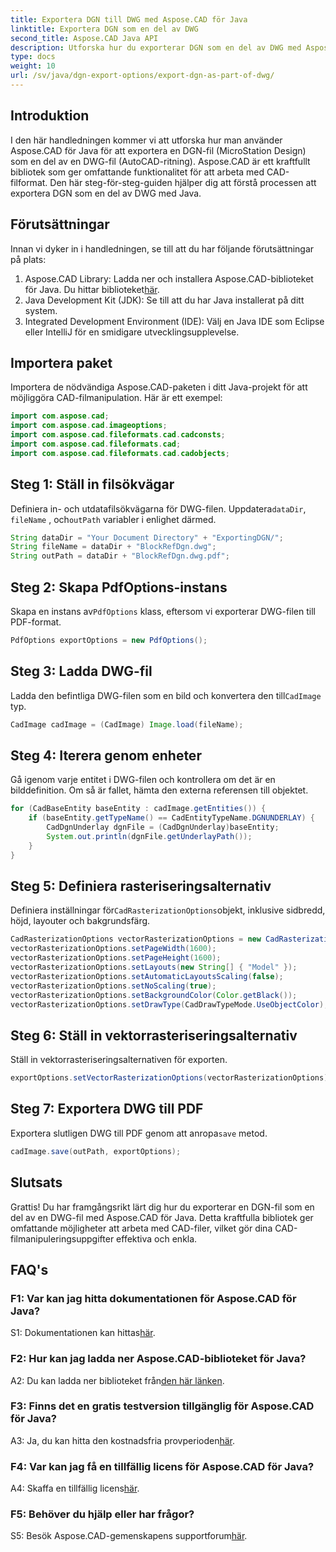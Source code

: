 ```yaml
---
title: Exportera DGN till DWG med Aspose.CAD för Java
linktitle: Exportera DGN som en del av DWG
second_title: Aspose.CAD Java API
description: Utforska hur du exporterar DGN som en del av DWG med Aspose.CAD för Java. Följ vår steg-för-steg-guide för effektiv CAD-filmanipulation.
type: docs
weight: 10
url: /sv/java/dgn-export-options/export-dgn-as-part-of-dwg/
---
```

## Introduktion

I den här handledningen kommer vi att utforska hur man använder Aspose.CAD för Java för att exportera en DGN-fil (MicroStation Design) som en del av en DWG-fil (AutoCAD-ritning). Aspose.CAD är ett kraftfullt bibliotek som ger omfattande funktionalitet för att arbeta med CAD-filformat. Den här steg-för-steg-guiden hjälper dig att förstå processen att exportera DGN som en del av DWG med Java.

## Förutsättningar

Innan vi dyker in i handledningen, se till att du har följande förutsättningar på plats:
1. Aspose.CAD Library: Ladda ner och installera Aspose.CAD-biblioteket för Java. Du hittar biblioteket[här](https://releases.aspose.com/cad/java/).
2. Java Development Kit (JDK): Se till att du har Java installerat på ditt system.
3. Integrated Development Environment (IDE): Välj en Java IDE som Eclipse eller IntelliJ för en smidigare utvecklingsupplevelse.

## Importera paket

Importera de nödvändiga Aspose.CAD-paketen i ditt Java-projekt för att möjliggöra CAD-filmanipulation. Här är ett exempel:

```java
import com.aspose.cad;
import com.aspose.cad.imageoptions;
import com.aspose.cad.fileformats.cad.cadconsts;
import com.aspose.cad.fileformats.cad;
import com.aspose.cad.fileformats.cad.cadobjects;
```

## Steg 1: Ställ in filsökvägar

 Definiera in- och utdatafilsökvägarna för DWG-filen. Uppdatera`dataDir`, `fileName` , och`outPath` variabler i enlighet därmed.

```java
String dataDir = "Your Document Directory" + "ExportingDGN/";
String fileName = dataDir + "BlockRefDgn.dwg";
String outPath = dataDir + "BlockRefDgn.dwg.pdf";
```

## Steg 2: Skapa PdfOptions-instans

 Skapa en instans av`PdfOptions` klass, eftersom vi exporterar DWG-filen till PDF-format.

```java
PdfOptions exportOptions = new PdfOptions();
```

## Steg 3: Ladda DWG-fil

 Ladda den befintliga DWG-filen som en bild och konvertera den till`CadImage` typ.

```java
CadImage cadImage = (CadImage) Image.load(fileName);
```

## Steg 4: Iterera genom enheter

Gå igenom varje entitet i DWG-filen och kontrollera om det är en bilddefinition. Om så är fallet, hämta den externa referensen till objektet.

```java
for (CadBaseEntity baseEntity : cadImage.getEntities()) {
    if (baseEntity.getTypeName() == CadEntityTypeName.DGNUNDERLAY) {
        CadDgnUnderlay dgnFile = (CadDgnUnderlay)baseEntity;
        System.out.println(dgnFile.getUnderlayPath());
    }
}
```

## Steg 5: Definiera rasteriseringsalternativ

 Definiera inställningar för`CadRasterizationOptions`objekt, inklusive sidbredd, höjd, layouter och bakgrundsfärg.

```java
CadRasterizationOptions vectorRasterizationOptions = new CadRasterizationOptions();
vectorRasterizationOptions.setPageWidth(1600);
vectorRasterizationOptions.setPageHeight(1600);
vectorRasterizationOptions.setLayouts(new String[] { "Model" });
vectorRasterizationOptions.setAutomaticLayoutsScaling(false);
vectorRasterizationOptions.setNoScaling(true);
vectorRasterizationOptions.setBackgroundColor(Color.getBlack());
vectorRasterizationOptions.setDrawType(CadDrawTypeMode.UseObjectColor);
```

## Steg 6: Ställ in vektorrasteriseringsalternativ

Ställ in vektorrasteriseringsalternativen för exporten.

```java
exportOptions.setVectorRasterizationOptions(vectorRasterizationOptions);
```

## Steg 7: Exportera DWG till PDF

 Exportera slutligen DWG till PDF genom att anropa`save` metod.

```java
cadImage.save(outPath, exportOptions);
```

## Slutsats

Grattis! Du har framgångsrikt lärt dig hur du exporterar en DGN-fil som en del av en DWG-fil med Aspose.CAD för Java. Detta kraftfulla bibliotek ger omfattande möjligheter att arbeta med CAD-filer, vilket gör dina CAD-filmanipuleringsuppgifter effektiva och enkla.

## FAQ's

### F1: Var kan jag hitta dokumentationen för Aspose.CAD för Java?

 S1: Dokumentationen kan hittas[här](https://reference.aspose.com/cad/java/).

### F2: Hur kan jag ladda ner Aspose.CAD-biblioteket för Java?

 A2: Du kan ladda ner biblioteket från[den här länken](https://releases.aspose.com/cad/java/).

### F3: Finns det en gratis testversion tillgänglig för Aspose.CAD för Java?

 A3: Ja, du kan hitta den kostnadsfria provperioden[här](https://releases.aspose.com/).

### F4: Var kan jag få en tillfällig licens för Aspose.CAD för Java?

 A4: Skaffa en tillfällig licens[här](https://purchase.aspose.com/temporary-license/).

### F5: Behöver du hjälp eller har frågor?

 S5: Besök Aspose.CAD-gemenskapens supportforum[här](https://forum.aspose.com/c/cad/19).